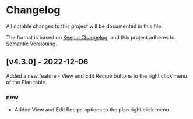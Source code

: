 # Changelog
All notable changes to this project will be documented in this file.

The format is based on [Keep a Changelog](https://keepachangelog.com/en/1.0.0/),
and this project adheres to [Semantic Versioning](https://semver.org/spec/v2.0.0.html).

## [v4.3.0] - 2022-12-06

Added a new feature - View and Edit Recipe buttons to the right click menu of the Plan table.

### new
- Added View and Edit Recipe options to the plan right click menu
